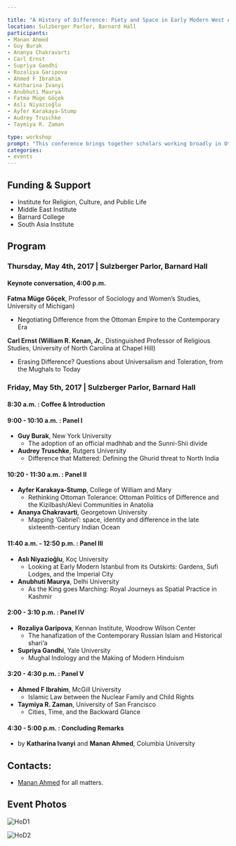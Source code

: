```yaml
---

title: "A History of Difference: Piety and Space in Early Modern West Asia"
location: Sulzberger Parlor, Barnard Hall
participants:
- Manan Ahmed
- Guy Burak
- Ananya Chakravarti
- Carl Ernst
- Supriya Gandhi
- Rozaliya Garipova
- Ahmed F Ibrahim
- Katharina Ivanyi
- Anubhuti Maurya
- Fatma Müge Göçek
- Aslı Niyazioğlu
- Ayfer Karakaya-Stump
- Audrey Truschke
- Taymiya R. Zaman

type: workshop
prompt: "This conference brings together scholars working broadly in Ottoman and Mughal pasts to converse, consult, and present what ways of thinking and doing difference are recoverable to us. This workshop will take as its objective a grounded history of difference narrated in diverse textual and visual cultures. We aim to incorporate venues beyond the legal—histories, hagiographies, travel accounts, visual and material culture—into the discussions of the contemporary."
categories:
- events
---
```

## Funding & Support
* Institute for Religion, Culture, and Public Life
* Middle East Institute 
* Barnard College
* South Asia Institute

## Program

### Thursday, May 4th, 2017 | Sulzberger Parlor, Barnard Hall

#### Keynote conversation, 4:00 p.m.

**Fatma Müge Göçek**, Professor of Sociology and Women’s Studies, University of Michigan)
 * Negotiating Difference from the Ottoman Empire to the Contemporary Era

**Carl Ernst (William R. Kenan, Jr.**, Distinguished Professor of Religious Studies, University of North Carolina at Chapel Hill)
 * Erasing Difference? Questions about Universalism and Toleration, from the Mughals to Today

### Friday, May 5th, 2017 | Sulzberger Parlor, Barnard Hall

#### 8:30 a.m. : Coffee & Introduction

#### 9:00 - 10:10 a.m. : Panel I
* **Guy Burak**, New York University
  * The adoption of an official madhhab and the Sunni-Shii divide
* **Audrey Truschke**, Rutgers University
  * Difference that Mattered: Defining the Ghurid threat to North India

#### 10:20 - 11:30 a.m. : Panel II
* **Ayfer Karakaya-Stump**, College of William and Mary 
  * Rethinking Ottoman Tolerance: Ottoman Politics of Difference and the Kizilbash/Alevi Communities in Anatolia
* **Ananya Chakravarti**, Georgetown University
  * Mapping ‘Gabriel’: space, identity and difference in the late sixteenth-century Indian Ocean

#### 11:40 a.m. - 12:50 p.m. : Panel III
* **Aslı Niyazioğlu**, Koç University
  * Looking at Early Modern Istanbul from its Outskirts: Gardens, Sufi Lodges, and the Imperial City
* **Anubhuti Maurya**, Delhi University
  * As the King goes Marching: Royal Journeys as Spatial Practice in Kashmir

#### 2:00 - 3:10 p.m. : Panel IV
* **Rozaliya Garipova**, Kennan Institute, Woodrow Wilson Center
  * The hanafization of the Contemporary Russian Islam and Historical shari‘a
* **Supriya Gandhi**, Yale University
  * Mughal Indology and the Making of Modern Hinduism 

#### 3:20 - 4:30 p.m. : Panel V
* **Ahmed F Ibrahim**, McGill University
  * Islamic Law between the Nuclear Family and Child Rights
* **Taymiya R. Zaman**, University of San Francisco
  * Cities, Time, and the Backward Glance

#### 4:30 - 5:00 p.m. : Concluding Remarks 
* by **Katharina Ivanyi** and **Manan Ahmed**, Columbia University 


## Contacts:
* [Manan Ahmed](mailto:ma3179@columbia.edu) for all matters.

## Event Photos

![HoD1](/public/images/HistoryofDiff1.jpg)

![HoD2](/public/images/HistoryofDiff2.jpg)

